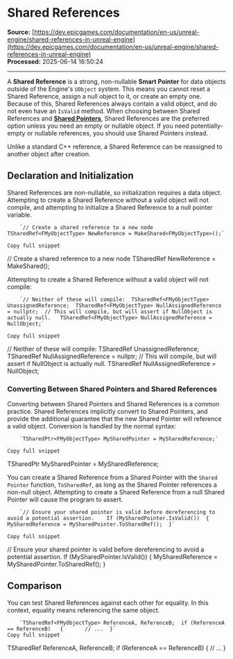 # Shared References

**Source:** [https://dev.epicgames.com/documentation/en-us/unreal-engine/shared-references-in-unreal-engine](https://dev.epicgames.com/documentation/en-us/unreal-engine/shared-references-in-unreal-engine)  
**Processed:** 2025-06-14 16:50:24

---

A **Shared Reference** is a strong, non-nullable **Smart Pointer** for data objects outside of the Engine's `UObject` system. This means you cannot reset a Shared Reference, assign a null object to it, or create an empty one. Because of this, Shared References always contain a valid object, and do not even have an `IsValid` method. When choosing between Shared References and **[Shared Pointers](/documentation/en-us/unreal-engine/shared-pointers-in-unreal-engine)**, Shared References are the preferred option unless you need an empty or nullable object. If you need potentially-empty or nullable references, you should use Shared Pointers instead.

Unlike a standard C++ reference, a Shared Reference can be reassigned to another object after creation.

## Declaration and Initialization

Shared References are non-nullable, so initialization requires a data object. Attempting to create a Shared Reference without a valid object will not compile, and attempting to initialize a Shared Reference to a null pointer variable.

```
	`// Create a shared reference to a new node 	TSharedRef<FMyObjectType> NewReference = MakeShared<FMyObjectType>();`

Copy full snippet
```
// Create a shared reference to a new node TSharedRef<FMyObjectType> NewReference = MakeShared<FMyObjectType>();

Attempting to create a Shared Reference without a valid object will not compile:

```
	`// Neither of these will compile: 	TSharedRef<FMyObjectType> UnassignedReference; 	TSharedRef<FMyObjectType> NullAssignedReference = nullptr; 	// This will compile, but will assert if NullObject is actually null. 	TSharedRef<FMyObjectType> NullAssignedReference = NullObject;`

Copy full snippet
```
// Neither of these will compile: TSharedRef<FMyObjectType> UnassignedReference; TSharedRef<FMyObjectType> NullAssignedReference = nullptr; // This will compile, but will assert if NullObject is actually null. TSharedRef<FMyObjectType> NullAssignedReference = NullObject;

### Converting Between Shared Pointers and Shared References

Converting between Shared Pointers and Shared References is a common practice. Shared References implicitly convert to Shared Pointers, and provide the additional guarantee that the new Shared Pointer will reference a valid object. Conversion is handled by the normal syntax:

```
	`TSharedPtr<FMyObjectType> MySharedPointer = MySharedReference;`

Copy full snippet
```
TSharedPtr<FMyObjectType> MySharedPointer = MySharedReference;

You can create a Shared Reference from a Shared Pointer with the `Shared Pointer` function, `ToSharedRef`, as long as the Shared Pointer references a non-null object. Attempting to create a Shared Reference from a null Shared Pointer will cause the program to assert.

```
	`// Ensure your shared pointer is valid before dereferencing to avoid a potential assertion. 	If (MySharedPointer.IsValid()) 	{ 		MySharedReference = MySharedPointer.ToSharedRef(); 	}`

Copy full snippet
```
// Ensure your shared pointer is valid before dereferencing to avoid a potential assertion. If (MySharedPointer.IsValid()) { MySharedReference = MySharedPointer.ToSharedRef(); }

## Comparison

You can test Shared References against each other for equality. In this context, equality means referencing the same object.

```
	`TSharedRef<FMyObjectType> ReferenceA, ReferenceB; 	if (ReferenceA == ReferenceB) 	{ 		// ... 	}`
Copy full snippet
```
TSharedRef<FMyObjectType> ReferenceA, ReferenceB; if (ReferenceA == ReferenceB) { // ... }